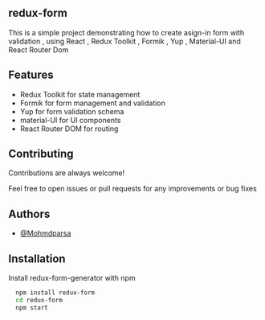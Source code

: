

## redux-form

This is a simple project demonstrating how to create asign-in form with validation , using React , Redux Toolkit , Formik , Yup , Material-UI and React Router Dom
## Features

- Redux Toolkit for state management
- Formik for form management and validation
- Yup for form validation schema
- material-UI for UI components
- React Router DOM for routing



## Contributing

Contributions are always welcome!

Feel free to open issues or pull requests for any improvements or bug fixes 


## Authors

- [@Mohmdparsa](https://www.github.com/Mohmdparsa)


## Installation

Install redux-form-generator with npm

```bash
  npm install redux-form
  cd redux-form
  npm start
```